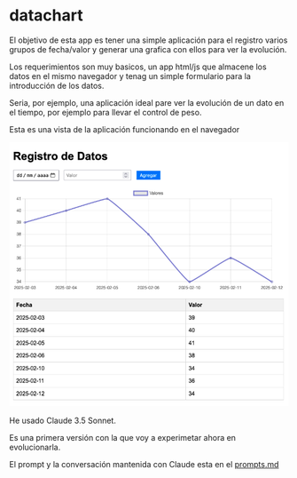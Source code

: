 # datachart

El objetivo de esta app es tener una simple aplicación para el registro varios grupos de fecha/valor y generar una grafica con ellos para ver la evolución. 

Los requerimientos son muy basicos, un app html/js que almacene los datos en el mismo navegador y tenag un simple formulario para la introducción de los datos.

Seria, por ejemplo, una aplicación ideal pare ver la evolución de un dato en el tiempo, por ejemplo para llevar el control de peso.

Esta es una vista de la aplicación funcionando en el navegador

![Screenshot de la app Registro de Datos](./screenshot.png)

He usado Claude 3.5 Sonnet. 

Es una primera versión con la que voy a experimetar ahora en evolucionarla.

El prompt y la conversación mantenida con Claude esta en el [prompts.md](prompts.md)

